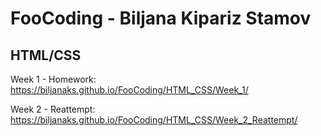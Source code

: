 # FooCoding - Biljana Kipariz Stamov

## HTML/CSS

Week 1 - Homework: https://biljanaks.github.io/FooCoding/HTML_CSS/Week_1/

Week 2 - Reattempt: https://biljanaks.github.io/FooCoding/HTML_CSS/Week_2_Reattempt/
